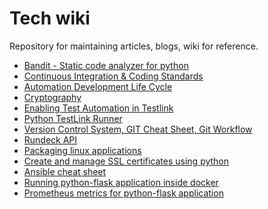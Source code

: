 # Tech wiki
Repository for maintaining articles, blogs, wiki for reference.

* [Bandit - Static code analyzer for python](https://github.com/parthibann/My_wiki/wiki/Bandit---Static-code-analyzer-for-python)
* [Continuous Integration & Coding Standards](https://github.com/parthibann/My_wiki/wiki/Continuous-Integration-and-Coding-Standards)
* [Automation Development Life Cycle](https://github.com/parthibann/My_wiki/wiki/Automation-Development-Life-Cycle-(ADLC))
* [Cryptography](https://github.com/parthibann/My_wiki/wiki/Cryptography)
* [Enabling Test Automation in Testlink](https://github.com/parthibann/Python-TestLink-Runner/wiki/Enabling-Test-Automation-in-Testlink)
* [Python TestLink Runner](https://github.com/parthibann/Python-TestLink-Runner/wiki/How-to-use-Python-TestLink-Runner)
* [Version Control System, GIT Cheat Sheet, Git Workflow](https://github.com/parthibann/My_wiki/wiki/Version-Control-System-(GIT))
* [Rundeck API](https://github.com/parthibann/My_wiki/wiki/Rundeck-API)
* [Packaging linux applications](https://github.com/parthibann/My_wiki/wiki/Learn-how-to-package-your-linux-applications)
* [Create and manage SSL certificates using python](Pythonic-way-to-generate-and-maintain-SSL-certificates)
* [Ansible cheat sheet](https://github.com/parthibann/My_wiki/wiki/ANSIBLE-CHEAT-SHEET)
* [Running python-flask application inside docker](https://github.com/parthibann/My_wiki/wiki/Running-python-flask-web-application-inside-docker-container)
* [Prometheus metrics for python-flask application](https://github.com/parthibann/My_wiki/wiki/Monitoring-your-python-flask-web-application-using-prometheus-and-visualize-it-in-grafana)
